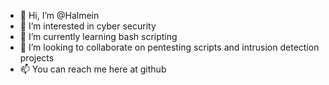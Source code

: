 - 👋 Hi, I’m @Halmein
- 👀 I’m interested in cyber security
- 🌱 I’m currently learning bash scripting
- 💞️ I’m looking to collaborate on pentesting scripts and intrusion detection projects
- 📫 You can reach me here at github
